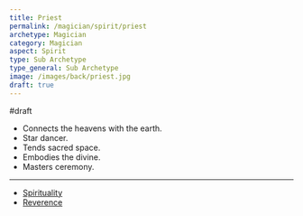 ```yaml
---
title: Priest
permalink: /magician/spirit/priest
archetype: Magician
category: Magician
aspect: Spirit
type: Sub Archetype
type_general: Sub Archetype
image: /images/back/priest.jpg
draft: true
---
```

#draft   
- Connects the heavens with the earth.   
- Star dancer.   
- Tends sacred space.   
- Embodies the divine.   
- Masters ceremony. 
---
- [Spirituality](/magician/spirit/priest/spirituality)
- [Reverence](/magician/spirit/priest/reverence)
